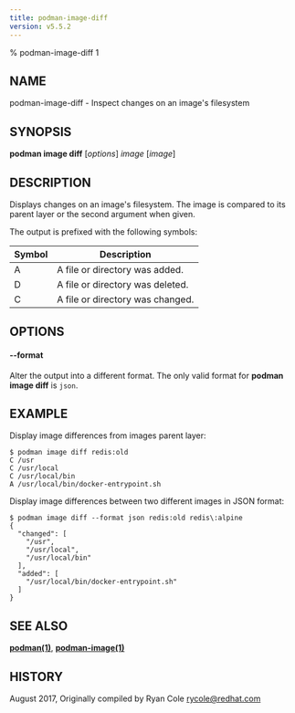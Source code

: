 ```yaml
---
title: podman-image-diff
version: v5.5.2
---
```


% podman-image-diff 1

## NAME
podman-image-diff - Inspect changes on an image's filesystem

## SYNOPSIS
**podman image diff** [*options*] *image* [*image*]

## DESCRIPTION
Displays changes on an image's filesystem.  The image is compared to its parent layer or the second argument when given.

The output is prefixed with the following symbols:

| Symbol | Description |
|--------|-------------|
| A | A file or directory was added.   |
| D | A file or directory was deleted. |
| C | A file or directory was changed. |

## OPTIONS

#### **--format**

Alter the output into a different format.  The only valid format for **podman image diff** is `json`.

## EXAMPLE

Display image differences from images parent layer:
```
$ podman image diff redis:old
C /usr
C /usr/local
C /usr/local/bin
A /usr/local/bin/docker-entrypoint.sh
```

Display image differences between two different images in JSON format:
```
$ podman image diff --format json redis:old redis\:alpine
{
  "changed": [
    "/usr",
    "/usr/local",
    "/usr/local/bin"
  ],
  "added": [
    "/usr/local/bin/docker-entrypoint.sh"
  ]
}
```

## SEE ALSO
**[podman(1)](podman.1.md)**, **[podman-image(1)](podman-image.1.md)**

## HISTORY
August 2017, Originally compiled by Ryan Cole <rycole@redhat.com>
